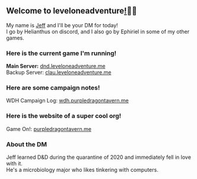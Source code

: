 ## Welcome to leveloneadventure[!](https://leveloneadventure.me/about):mage_man:  

My name is [Jeff](https://www.youtube.com/watch?v=AfIOBLr1NDU) and I'll be your DM for today!  
I go by Helianthus on discord, and I also go by Ephiriel in some of my other games.

### Here is the current game I'm running!

**Main Server:** [dnd.leveloneadventure.me](https://dnd.leveloneadventure.me/)  
Backup Server: [clau.leveloneadventure.me](https://clau.leveloneadventure.me/)

### Here are some campaign notes!
WDH Campaign Log: [wdh.purpledragontavern.me](https://wdh.purpledragontavern.me/campaign)

### Here is the website of a super cool org!
Game On!: [purpledragontavern.me](https://purpledragontavern.me/about)

### About the DM
Jeff learned D&D during the quarantine of 2020 and immediately fell in love with it.  
He's a microbiology major who likes tinkering with computers.
